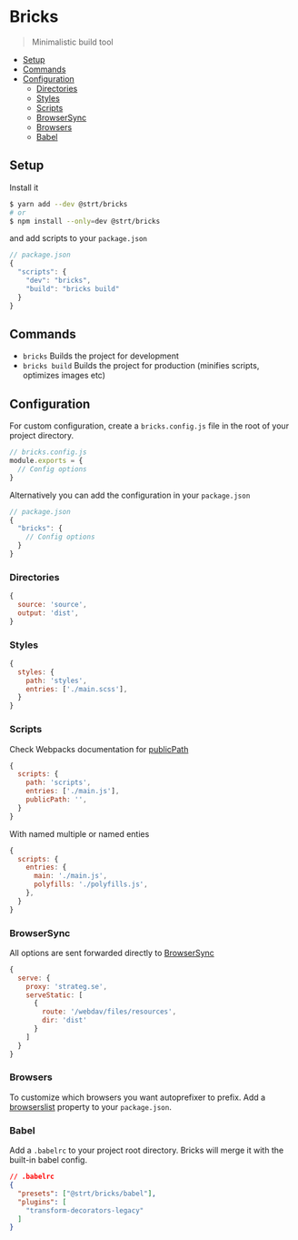 # Bricks

> Minimalistic build tool

<!-- START doctoc generated TOC please keep comment here to allow auto update -->
<!-- DON'T EDIT THIS SECTION, INSTEAD RE-RUN doctoc TO UPDATE -->
<!-- https://github.com/thlorenz/doctoc -->

- [Setup](#setup)
- [Commands](#commands)
- [Configuration](#configuration)
  - [Directories](#directories)
  - [Styles](#styles)
  - [Scripts](#scripts)
  - [BrowserSync](#browsersync)
  - [Browsers](#browsers)
  - [Babel](#babel)

<!-- END doctoc generated TOC please keep comment here to allow auto update -->

## Setup

Install it
```bash
$ yarn add --dev @strt/bricks
# or
$ npm install --only=dev @strt/bricks 
```

and add scripts to your `package.json` 
```javascript
// package.json
{
  "scripts": {
    "dev": "bricks",
    "build": "bricks build"
  }
}
```

## Commands
- `bricks` Builds the project for development 
- `bricks build` Builds the project for production (minifies scripts, optimizes images etc)

## Configuration
For custom configuration, create a `bricks.config.js` file in the root of your project directory. 

```javascript
// bricks.config.js
module.exports = {
  // Config options
}
```

Alternatively you can add the configuration in your `package.json`
```javascript
// package.json
{
  "bricks": {
    // Config options
  }
}
```

### Directories
```javascript
{
  source: 'source',
  output: 'dist',
}
```

### Styles
```javascript
{
  styles: {
    path: 'styles',
    entries: ['./main.scss'],
  }
}
```

### Scripts
Check Webpacks documentation for [publicPath](https://webpack.js.org/guides/public-path/)
```javascript
{
  scripts: {
    path: 'scripts',
    entries: ['./main.js'],
    publicPath: '', 
  }
}
```

With named multiple or named enties
```javascript
{
  scripts: {
    entries: {
      main: './main.js',
      polyfills: './polyfills.js',
    },
  }
}
```

### BrowserSync
All options are sent forwarded directly to [BrowserSync](https://www.browsersync.io/docs/options)
```javascript
{
  serve: {
    proxy: 'strateg.se',
    serveStatic: [
      {
        route: '/webdav/files/resources',
        dir: 'dist'
      }
    ]
  }
}
```

### Browsers
To customize which browsers you want autoprefixer to prefix. Add a [browserslist](https://github.com/ai/browserslist) property to your `package.json`.

### Babel
Add a `.babelrc` to your project root directory. Bricks will merge it with the built-in babel config. 

```json
// .babelrc
{
  "presets": ["@strt/bricks/babel"],
  "plugins": [
    "transform-decorators-legacy"
  ]
}
```
